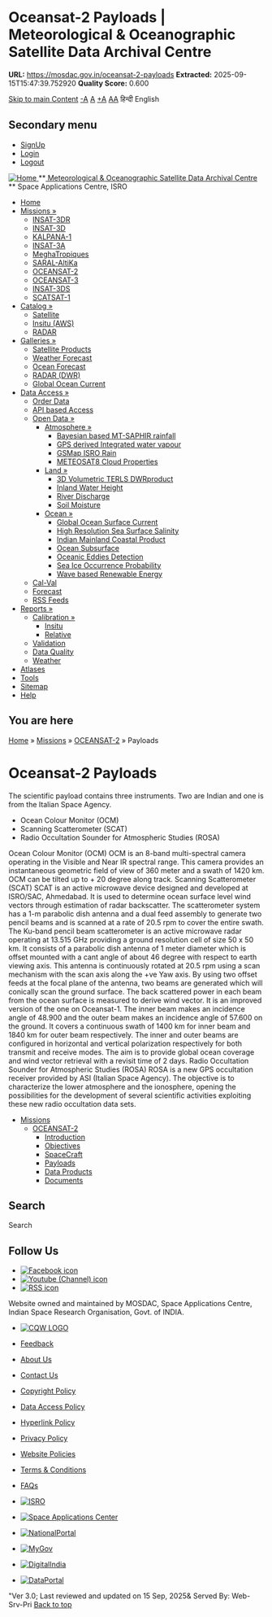 # Oceansat-2 Payloads | Meteorological & Oceanographic Satellite Data Archival Centre

**URL:** https://mosdac.gov.in/oceansat-2-payloads
**Extracted:** 2025-09-15T15:47:39.752920
**Quality Score:** 0.600

[Skip to main Content](https://mosdac.gov.in/oceansat-2-payloads#main-content "Skip to main Content")
[-A](javascript:;) [A](javascript:;) [+A](javascript:;)
[A](javascript:drupalHighContrast.enableStyles\(\))[A](javascript:drupalHighContrast.disableStyles\(\))
हिन्दी English
## Secondary menu
  * [SignUp](https://mosdac.gov.in/internal/registration)
  * [Login](https://mosdac.gov.in/internal/uops)
  * [Logout](https://mosdac.gov.in/internal/logout)

[ ![Home](https://mosdac.gov.in/sites/default/files/mosdac_small.png) ](https://mosdac.gov.in/ "Home")
**[ Meteorological & Oceanographic Satellite Data Archival Centre](https://mosdac.gov.in/ "Home") **
Space Applications Centre, ISRO 
  * [Home](https://mosdac.gov.in/)
  * [Missions »](https://mosdac.gov.in/oceansat-2-payloads)
    * [INSAT-3DR](https://mosdac.gov.in/insat-3dr)
    * [INSAT-3D](https://mosdac.gov.in/insat-3d)
    * [KALPANA-1](https://mosdac.gov.in/kalpana-1)
    * [INSAT-3A](https://mosdac.gov.in/insat-3a)
    * [MeghaTropiques](https://mosdac.gov.in/megha-tropiques)
    * [SARAL-AltiKa](https://mosdac.gov.in/saral-altika)
    * [OCEANSAT-2](https://mosdac.gov.in/oceansat-2)
    * [OCEANSAT-3](https://mosdac.gov.in/oceansat-3)
    * [INSAT-3DS](https://mosdac.gov.in/insat-3ds)
    * [SCATSAT-1](https://mosdac.gov.in/scatsat-1)
  * [Catalog »](https://mosdac.gov.in/oceansat-2-payloads)
    * [Satellite](https://mosdac.gov.in/internal/catalog-satellite)
    * [Insitu (AWS)](https://mosdac.gov.in/internal/catalog-insitu)
    * [RADAR](https://mosdac.gov.in/internal/catalog-radar)
  * [Galleries »](https://mosdac.gov.in/oceansat-2-payloads)
    * [Satellite Products](https://mosdac.gov.in/internal/gallery)
    * [Weather Forecast](https://mosdac.gov.in/internal/gallery/weather)
    * [Ocean Forecast](https://mosdac.gov.in/internal/gallery/ocean)
    * [RADAR (DWR)](https://mosdac.gov.in/internal/gallery/dwr)
    * [Global Ocean Current](https://mosdac.gov.in/internal/gallery/current)
  * [Data Access »](https://mosdac.gov.in/oceansat-2-payloads)
    * [Order Data](https://mosdac.gov.in/internal/uops)
    * [API based Access](https://mosdac.gov.in/downloadapi-manual)
    * [Open Data »](https://mosdac.gov.in/oceansat-2-payloads)
      * [Atmosphere »](https://mosdac.gov.in/oceansat-2-payloads)
        * [Bayesian based MT-SAPHIR rainfall](https://mosdac.gov.in/bayesian-based-mt-saphir-rainfall)
        * [GPS derived Integrated water vapour](https://mosdac.gov.in/gps-derived-integrated-water-vapour)
        * [GSMap ISRO Rain](https://mosdac.gov.in/gsmap-isro-rain)
        * [METEOSAT8 Cloud Properties](https://mosdac.gov.in/meteosat8-cloud-properties)
      * [Land »](https://mosdac.gov.in/oceansat-2-payloads)
        * [3D Volumetric TERLS DWRproduct](https://mosdac.gov.in/3d-volumetric-terls-dwrproduct)
        * [Inland Water Height](https://mosdac.gov.in/inland-water-height)
        * [River Discharge](https://mosdac.gov.in/river-discharge)
        * [Soil Moisture](https://mosdac.gov.in/soil-moisture-0)
      * [Ocean »](https://mosdac.gov.in/oceansat-2-payloads)
        * [Global Ocean Surface Current](https://mosdac.gov.in/global-ocean-surface-current)
        * [High Resolution Sea Surface Salinity](https://mosdac.gov.in/high-resolution-sea-surface-salinity)
        * [Indian Mainland Coastal Product](https://mosdac.gov.in/indian-mainland-coastal-product)
        * [Ocean Subsurface](https://mosdac.gov.in/ocean-subsurface)
        * [Oceanic Eddies Detection](https://mosdac.gov.in/oceanic-eddies-detection)
        * [Sea Ice Occurrence Probability](https://mosdac.gov.in/sea-ice-occurrence-probability)
        * [Wave based Renewable Energy](https://mosdac.gov.in/wave-based-renewable-energy)
    * [Cal-Val](https://mosdac.gov.in/internal/calval-data)
    * [Forecast](https://mosdac.gov.in/internal/forecast-menu)
    * [RSS Feeds](https://mosdac.gov.in/rss-feed "ISROCast")
  * [Reports »](https://mosdac.gov.in/oceansat-2-payloads)
    * [Calibration »](https://mosdac.gov.in/oceansat-2-payloads)
      * [Insitu](https://mosdac.gov.in/insitu)
      * [Relative](https://mosdac.gov.in/calibration-reports)
    * [Validation](https://mosdac.gov.in/validation-reports)
    * [Data Quality](https://mosdac.gov.in/data-quality)
    * [Weather](https://mosdac.gov.in/weather-reports)
  * [Atlases](https://mosdac.gov.in/atlases)
  * [Tools](https://mosdac.gov.in/tools)
  * [Sitemap](https://mosdac.gov.in/sitemap)
  * [Help](https://mosdac.gov.in/help)


## You are here
[Home](https://mosdac.gov.in/) » [Missions](https://mosdac.gov.in/oceansat-2-payloads) » [OCEANSAT-2](https://mosdac.gov.in/oceansat-2) » Payloads
# Oceansat-2 Payloads
The scientific payload contains three instruments. Two are Indian and one is from the Italian Space Agency.
  * Ocean Colour Monitor (OCM)
  * Scanning Scatterometer (SCAT)
  * Radio Occultation Sounder for Atmospheric Studies (ROSA)


Ocean Colour Monitor (OCM)
OCM is an 8-band multi-spectral camera operating in the Visible and Near IR spectral range. This camera provides an instantaneous geometric field of view of 360 meter and a swath of 1420 km. OCM can be tilted up to + 20 degree along track.
Scanning Scatterometer (SCAT)
SCAT is an active microwave device designed and developed at ISRO/SAC, Ahmedabad. It is used to determine ocean surface level wind vectors through estimation of radar backscatter. The scatterometer system has a 1-m parabolic dish antenna and a dual feed assembly to generate two pencil beams and is scanned at a rate of 20.5 rpm to cover the entire swath. The Ku-band pencil beam scatterometer is an active microwave radar operating at 13.515 GHz providing a ground resolution cell of size 50 x 50 km. It consists of a parabolic dish antenna of 1 meter diameter which is offset mounted with a cant angle of about 46 degree with respect to earth viewing axis. This antenna is continuously rotated at 20.5 rpm using a scan mechanism with the scan axis along the +ve Yaw axis. By using two offset feeds at the focal plane of the antenna, two beams are generated which will conically scan the ground surface. The back scattered power in each beam from the ocean surface is measured to derive wind vector. It is an improved version of the one on Oceansat-1. The inner beam makes an incidence angle of 48.900 and the outer beam makes an incidence angle of 57.600 on the ground. It covers a continuous swath of 1400 km for inner beam and 1840 km for outer beam respectively. The inner and outer beams are configured in horizontal and vertical polarization respectively for both transmit and receive modes. The aim is to provide global ocean coverage and wind vector retrieval with a revisit time of 2 days.
Radio Occultation Sounder for Atmospheric Studies (ROSA)
ROSA is a new GPS occultation receiver provided by ASI (Italian Space Agency). The objective is to characterize the lower atmosphere and the ionosphere, opening the possibilities for the development of several scientific activities exploiting these new radio occultation data sets.
  * [Missions](https://mosdac.gov.in/oceansat-2-payloads)
    * [OCEANSAT-2](https://mosdac.gov.in/oceansat-2)
      * [Introduction](https://mosdac.gov.in/oceansat-2-introduction)
      * [Objectives](https://mosdac.gov.in/oceansat-2-objectives)
      * [SpaceCraft](https://mosdac.gov.in/oceansat-2-spacecraft)
      * [Payloads](https://mosdac.gov.in/oceansat-2-payloads)
      * [Data Products](https://mosdac.gov.in/internal/catalog-oceansat2)
      * [Documents](https://mosdac.gov.in/oceansat-2-references)


## Search
Search 
## Follow Us
  * [![Facebook icon](https://mosdac.gov.in/sites/all/modules/social_media_links/libraries/elegantthemes/PNG/facebook.png)](https://www.facebook.com/mosdac.sac.isro "Facebook")
  * [![Youtube \(Channel\) icon](https://mosdac.gov.in/sites/all/modules/social_media_links/libraries/elegantthemes/PNG/youtube.png)](http://www.youtube.com/channel/UCDVkai9WIgY2ZgrlF_08Yeg "Youtube \(Channel\)")
  * [![RSS icon](https://mosdac.gov.in/sites/all/modules/social_media_links/libraries/elegantthemes/PNG/rss.png)](https://mosdac.gov.in/rss.xml "RSS")


Website owned and maintained by MOSDAC, Space Applications Centre, Indian Space Research Organisation, Govt. of INDIA.
  * [![CQW LOGO](https://mosdac.gov.in/docs/cqw_logo.gif)](https://mosdac.gov.in/docs/STQC.pdf "Quality Certificate")


  * [Feedback](https://mosdac.gov.in/mosdac-feedback)
  * [About Us](https://mosdac.gov.in/about-us)
  * [Contact Us](https://mosdac.gov.in/contact-us)
  * [Copyright Policy](https://mosdac.gov.in/copyright-policy)
  * [Data Access Policy](https://mosdac.gov.in/data-access-policy)
  * [Hyperlink Policy](https://mosdac.gov.in/hyperlink-policy)
  * [Privacy Policy](https://mosdac.gov.in/privacy-policy)
  * [Website Policies](https://mosdac.gov.in/website-policies)
  * [Terms & Conditions](https://mosdac.gov.in/terms-conditions)
  * [FAQs](https://mosdac.gov.in/faq-page)


  * [![ISRO](https://mosdac.gov.in/sites/default/files/styles/thumbnail/public/logo-transparent.png?itok=IUS20l-w)](http://www.isro.gov.in)
  * [![Space Applications Center](https://mosdac.gov.in/sites/default/files/styles/thumbnail/public/saclogo.png?itok=_Jv4AuIn)](http://www.sac.gov.in)
  * [![NationalPortal](https://mosdac.gov.in/sites/default/files/styles/thumbnail/public/india-gov_0.png?itok=yssAPH3m)](http://www.india.gov.in)
  * [![MyGov](https://mosdac.gov.in/sites/default/files/styles/thumbnail/public/mygov_0.png?itok=Po-dzdT3)](http://mygov.in/)
  * [![DigitalIndia](https://mosdac.gov.in/sites/default/files/styles/thumbnail/public/digital-india_0.png?itok=ntlP7atE)](http://www.digitalindia.gov.in/)
  * [![DataPortal](https://mosdac.gov.in/sites/default/files/styles/thumbnail/public/data-gov.png?itok=qYA78FgB)](http://data.gov.in)


"Ver 3.0; Last reviewed and updated on 15 Sep, 2025& Served By: Web-Srv-Pri
[](https://mosdac.gov.in/oceansat-2-payloads "Previous")[](https://mosdac.gov.in/oceansat-2-payloads "Next")
[](https://mosdac.gov.in/oceansat-2-payloads)
[](https://mosdac.gov.in/oceansat-2-payloads "Previous")[](https://mosdac.gov.in/oceansat-2-payloads "Next")
[](https://mosdac.gov.in/oceansat-2-payloads "Close")[](https://mosdac.gov.in/oceansat-2-payloads)[](https://mosdac.gov.in/oceansat-2-payloads)[](https://mosdac.gov.in/oceansat-2-payloads "Pause Slideshow")[](https://mosdac.gov.in/oceansat-2-payloads "Play Slideshow")
[Back to top](https://mosdac.gov.in/oceansat-2-payloads#top)

